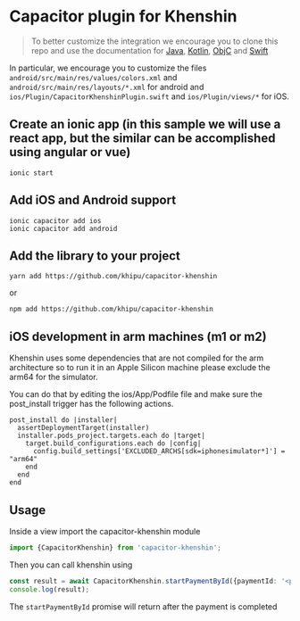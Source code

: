 # Capacitor plugin for Khenshin


> To better customize the integration we encourage you to clone this repo and use the documentation for [Java](https://github.com/khipu/khipu-inside-demo/blob/master/authorize-payment-java.md), [Kotlin](https://github.com/khipu/khipu-inside-demo/blob/master/authorize-payment-kotlin.md), [ObjC](https://github.com/khipu/khipu-inside-demo/blob/master/authorize-payment-objc.md) and [Swift](https://github.com/khipu/khipu-inside-demo/blob/master/authorize-payment-swift.md)

In particular, we encourage you to customize the files `android/src/main/res/values/colors.xml` and `android/src/main/res/layouts/*.xml` for android and `ios/Plugin/CapacitorKhenshinPlugin.swift` and `ios/Plugin/views/*` for iOS.


## Create an ionic app (in this sample we will use a react app, but the similar can be accomplished using angular or vue)

    ionic start

## Add iOS and Android support

    ionic capacitor add ios
    ionic capacitor add android

## Add the library to your project

    yarn add https://github.com/khipu/capacitor-khenshin

or

    npm add https://github.com/khipu/capacitor-khenshin


## iOS development in arm machines (m1 or m2)

Khenshin uses some dependencies that are not compiled for the arm architecture so to run it in an Apple Silicon machine please exclude the arm64 for the simulator.

You can do that by editing the ios/App/Podfile file and make sure the post_install trigger has the following actions.


```
post_install do |installer|
  assertDeploymentTarget(installer)
  installer.pods_project.targets.each do |target|
    target.build_configurations.each do |config|
      config.build_settings['EXCLUDED_ARCHS[sdk=iphonesimulator*]'] = "arm64"
    end
  end
end
```

## Usage

Inside a view import the capacitor-khenshin module

```typescript
import {CapacitorKhenshin} from 'capacitor-khenshin';
```
    

Then you can call khenshin using

```typescript
const result = await CapacitorKhenshin.startPaymentById({paymentId: '<paymentId>'});
console.log(result);
```

The `startPaymentById` promise will return after the payment is completed
